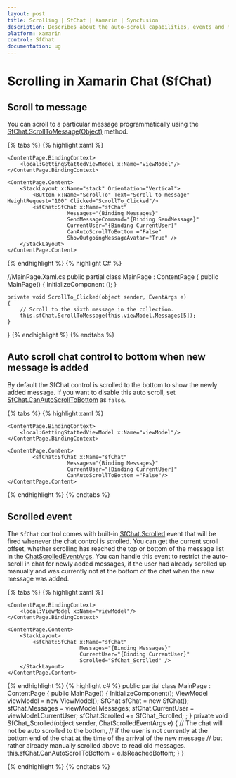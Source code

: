 ```yaml
---
layout: post
title: Scrolling | SfChat | Xamarin | Syncfusion
description: Describes about the auto-scroll capabilities, events and methods to handle scrolling in Xamarin.Forms chat control.
platform: xamarin
control: SfChat
documentation: ug
---
```


# Scrolling in Xamarin Chat (SfChat)

## Scroll to message

You can scroll to a particular message programmatically using the [SfChat.ScrollToMessage(Object)](https://help.syncfusion.com/cr/xamarin/Syncfusion.XForms.Chat.SfChat.html#Syncfusion_XForms_Chat_SfChat_ScrollToMessage_System_Object_) method.

{% tabs %}
{% highlight xaml %}
<?xml version="1.0" encoding="utf-8" ?>
<ContentPage xmlns="http://xamarin.com/schemas/2014/forms"
             xmlns:x="http://schemas.microsoft.com/winfx/2009/xaml"
             xmlns:sfChat="clr-namespace:Syncfusion.XForms.Chat;assembly=Syncfusion.SfChat.XForms"
             xmlns:local="clr-namespace:GettingStarted"
             x:Class="GettingStarted.MainPage">

    <ContentPage.BindingContext>
        <local:GettingStattedViewModel x:Name="viewModel"/>
    </ContentPage.BindingContext>
    
    <ContentPage.Content>
        <StackLayout x:Name="stack" Orientation="Vertical">
            <Button x:Name="ScrollTo" Text="Scroll to message" HeightRequest="100" Clicked="ScrollTo_Clicked"/>
            <sfChat:SfChat x:Name="sfChat"
                       Messages="{Binding Messages}"
                       SendMessageCommand="{Binding SendMessage}"
                       CurrentUser="{Binding CurrentUser}"
                       CanAutoScrollToBottom ="False"
                       ShowOutgoingMessageAvatar="True" />
        </StackLayout>
    </ContentPage.Content>
</ContentPage>
{% endhighlight %}
{% highlight C# %}

//MainPage.Xaml.cs
public partial class MainPage : ContentPage
{
    public MainPage()
    {
        InitializeComponent ();
    }

    private void ScrollTo_Clicked(object sender, EventArgs e)
    {
        // Scroll to the sixth message in the collection.
        this.sfChat.ScrollToMessage(this.viewModel.Messages[5]);
    }
}
{% endhighlight %}
{% endtabs %}


## Auto scroll chat control to bottom when new message is added

By default the SfChat control is scrolled to the bottom to show the newly added message. If you want to disable this auto scroll, set [SfChat.CanAutoScrollToBottom](https://help.syncfusion.com/cr/xamarin/Syncfusion.XForms.Chat.SfChat.html#Syncfusion_XForms_Chat_SfChat_CanAutoScrollToBottom) as `false`.

{% tabs %}
{% highlight xaml %}
<?xml version="1.0" encoding="utf-8" ?>
<ContentPage xmlns="http://xamarin.com/schemas/2014/forms"
             xmlns:x="http://schemas.microsoft.com/winfx/2009/xaml"
             xmlns:sfChat="clr-namespace:Syncfusion.XForms.Chat;assembly=Syncfusion.SfChat.XForms"
             xmlns:local="clr-namespace:GettingStarted"
             x:Class="GettingStarted.MainPage">

    <ContentPage.BindingContext>
        <local:GettingStattedViewModel x:Name="viewModel"/>
    </ContentPage.BindingContext>
    
    <ContentPage.Content>
            <sfChat:SfChat x:Name="sfChat"
                       Messages="{Binding Messages}"
                       CurrentUser="{Binding CurrentUser}"
                       CanAutoScrollToBottom ="False"/>
    </ContentPage.Content>
</ContentPage>
{% endhighlight %}
{% endtabs %}

## Scrolled event

The `SfChat` control comes with built-in [SfChat.Scrolled](https://help.syncfusion.com/cr/xamarin/Syncfusion.XForms.Chat.SfChat.html) event that will be fired whenever the chat control is scrolled. You can get the current scroll offset, whether scrolling has reached the top or bottom of the message list in the [ChatScrolledEventArgs](https://help.syncfusion.com/cr/xamarin/Syncfusion.XForms.Chat.ChatScrolledEventArgs.html). You can handle this event to restrict the auto-scroll in chat for newly added messages, if the user had already scrolled up manually and was currently not at the bottom of the chat when the new message was added. 

{% tabs %}
{% highlight xaml %}
<?xml version="1.0" encoding="utf-8" ?>
<ContentPage xmlns="http://xamarin.com/schemas/2014/forms"
             xmlns:x="http://schemas.microsoft.com/winfx/2009/xaml"
             xmlns:sfChat="clr-namespace:Syncfusion.XForms.Chat;assembly=Syncfusion.SfChat.XForms"
             xmlns:local="clr-namespace:GettingStarted"
             x:Class="GettingStarted.MainPage">

    <ContentPage.BindingContext>
        <local:ViewModel x:Name="viewModel"/>
    </ContentPage.BindingContext>

    <ContentPage.Content>
        <StackLayout>
            <sfChat:SfChat x:Name="sfChat"      
                           Messages="{Binding Messages}"
                           CurrentUser="{Binding CurrentUser}"
                           Scrolled="SfChat_Scrolled" />
        </StackLayout>
    </ContentPage.Content>
</ContentPage>       
{% endhighlight %}
{% highlight c# %}
public partial class MainPage : ContentPage
{
    public MainPage()
    {
        InitializeComponent();
        ViewModel viewModel = new ViewModel();
        SfChat sfChat = new SfChat();
        sfChat.Messages = viewModel.Messages;
        sfChat.CurrentUser = viewModel.CurrentUser;
        sfChat.Scrolled += SfChat_Scrolled; ;
    }
    private void SfChat_Scrolled(object sender, ChatScrolledEventArgs e)
    {
        // The chat will not be auto scrolled to the bottom,
        // if the user is not currently at the bottom end of the chat at the time of the arrival of the new message
        // but rather already manually scrolled above to read old messages.
        this.sfChat.CanAutoScrollToBottom = e.IsReachedBottom;
    }
}

{% endhighlight %}
{% endtabs %}
